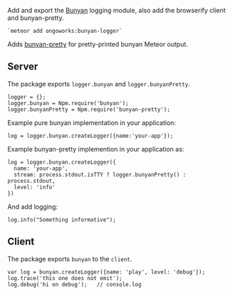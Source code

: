 Add and export the [Bunyan](https://github.com/trentm/node-bunyan) logging module, also add the browserify client and bunyan-pretty.

    `meteor add ongoworks:bunyan-logger`

Adds [bunyan-pretty](https://www.npmjs.com/package/bunyan-pretty) for pretty-printed bunyan Meteor output.

## Server

The package exports `logger.bunyan` and `logger.bunyanPretty`.

```
logger = {};
logger.bunyan = Npm.require('bunyan');
logger.bunyanPretty = Npm.require('bunyan-pretty');
```

Example pure bunyan implementation in your application:
```
log = logger.bunyan.createLogger({name:'your-app'});
```

Example bunyan-pretty implemention in your application as:
```
log = logger.bunyan.createLogger({
  name: 'your-app',
  stream: process.stdout.isTTY ? logger.bunyanPretty() : process.stdout,
  level: 'info'
})
```

And add logging:

`log.info("Something informative");`

## Client
The package exports `bunyan` to the `client`.

    var log = bunyan.createLogger({name: 'play', level: 'debug'});
    log.trace('this one does not emit');
    log.debug('hi on debug');   // console.log
